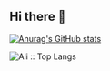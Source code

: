 ## Hi there 👋

<!--
**aghaeifar/aghaeifar** is a ✨ _special_ ✨ repository because its `README.md` (this file) appears on your GitHub profile.

Here are some ideas to get you started:

- 🔭 I’m currently working on ...
- 🌱 I’m currently learning ...
- 👯 I’m looking to collaborate on ...
- 🤔 I’m looking for help with ...
- 💬 Ask me about ...
- 📫 How to reach me: ...
- 😄 Pronouns: ...
- ⚡ Fun fact: ...
-->

[![Anurag's GitHub stats](https://github-readme-stats.vercel.app/api?username=aghaeifar)](https://github.com/anuraghazra/github-readme-stats)

<p><img src="https://github-readme-stats.vercel.app/api/top-langs/?username=aghaeifar&langs_count=20&theme=tokyonight&layout=compact" alt="Ali :: Top Langs" /></p>
